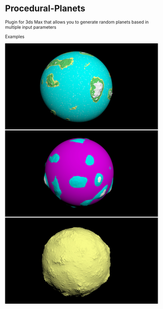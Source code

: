 # Procedural-Planets
Plugin for 3ds Max that allows you to generate random planets based in multiple input parameters

Examples

![alt text](https://github.com/marc239/Procedural-Planets/blob/main/images/example3.jpg)
![alt text](https://github.com/marc239/Procedural-Planets/blob/main/images/example2.jpg)
![alt text](https://github.com/marc239/Procedural-Planets/blob/main/images/example1.jpg)
